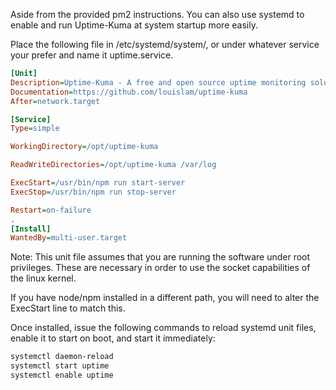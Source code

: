 Aside from the provided pm2 instructions. You can also use systemd to enable and run Uptime-Kuma at system startup more easily.

Place the following file in /etc/systemd/system/, or under whatever service your prefer and name it uptime.service.

```ini
[Unit]
Description=Uptime-Kuma - A free and open source uptime monitoring solution
Documentation=https://github.com/louislam/uptime-kuma
After=network.target

[Service]
Type=simple

WorkingDirectory=/opt/uptime-kuma

ReadWriteDirectories=/opt/uptime-kuma /var/log

ExecStart=/usr/bin/npm run start-server
ExecStop=/usr/bin/npm run stop-server

Restart=on-failure
. 
[Install]
WantedBy=multi-user.target
```

Note: This unit file assumes that you are running the software under root privileges. These are necessary in order to use the socket capabilities of the linux kernel. 

If you have node/npm installed in a different path, you will need to alter the ExecStart line to match this.

Once installed, issue the following commands to reload systemd unit files, enable it to start on boot, and start it immediately:

```sh
systemctl daemon-reload
systemctl start uptime
systemctl enable uptime
```
